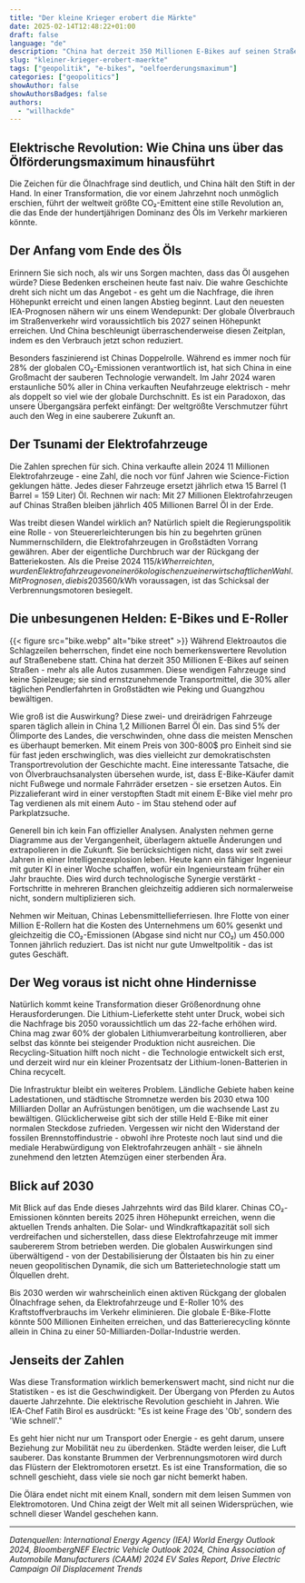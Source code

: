 ```yaml
---
title: "Der kleine Krieger erobert die Märkte"
date: 2025-02-14T12:48:22+01:00
draft: false
language: "de"
description: "China hat derzeit 350 Millionen E-Bikes auf seinen Straßen - mehr als alle Autos zusammen."
slug: "kleiner-krieger-erobert-maerkte"
tags: ["geopolitik", "e-bikes", "oelfoerderungsmaximum"]
categories: ["geopolitics"]
showAuthor: false
showAuthorsBadges: false
authors:
  - "willhackde"
---
```


## Elektrische Revolution: Wie China uns über das Ölförderungsmaximum hinausführt

Die Zeichen für die Ölnachfrage sind deutlich, und China hält den Stift in der Hand. In einer Transformation, die vor einem Jahrzehnt noch unmöglich erschien, führt der weltweit größte CO₂-Emittent eine stille Revolution an, die das Ende der hundertjährigen Dominanz des Öls im Verkehr markieren könnte.

## Der Anfang vom Ende des Öls

Erinnern Sie sich noch, als wir uns Sorgen machten, dass das Öl ausgehen würde? Diese Bedenken erscheinen heute fast naiv. Die wahre Geschichte dreht sich nicht um das Angebot - es geht um die Nachfrage, die ihren Höhepunkt erreicht und einen langen Abstieg beginnt. Laut den neuesten IEA-Prognosen nähern wir uns einem Wendepunkt: Der globale Ölverbrauch im Straßenverkehr wird voraussichtlich bis 2027 seinen Höhepunkt erreichen. Und China beschleunigt überraschenderweise diesen Zeitplan, indem es den Verbrauch jetzt schon reduziert.

Besonders faszinierend ist Chinas Doppelrolle. Während es immer noch für 28% der globalen CO₂-Emissionen verantwortlich ist, hat sich China in eine Großmacht der sauberen Technologie verwandelt. Im Jahr 2024 waren erstaunliche 50% aller in China verkauften Neufahrzeuge elektrisch - mehr als doppelt so viel wie der globale Durchschnitt. Es ist ein Paradoxon, das unsere Übergangsära perfekt einfängt: Der weltgrößte Verschmutzer führt auch den Weg in eine sauberere Zukunft an.

## Der Tsunami der Elektrofahrzeuge

Die Zahlen sprechen für sich. China verkaufte allein 2024 11 Millionen Elektrofahrzeuge - eine Zahl, die noch vor fünf Jahren wie Science-Fiction geklungen hätte. Jedes dieser Fahrzeuge ersetzt jährlich etwa 15 Barrel (1 Barrel = 159 Liter) Öl. Rechnen wir nach: Mit 27 Millionen Elektrofahrzeugen auf Chinas Straßen bleiben jährlich 405 Millionen Barrel Öl in der Erde.

Was treibt diesen Wandel wirklich an? Natürlich spielt die Regierungspolitik eine Rolle - von Steuererleichterungen bis hin zu begehrten grünen Nummernschildern, die Elektrofahrzeugen in Großstädten Vorrang gewähren. Aber der eigentliche Durchbruch war der Rückgang der Batteriekosten. Als die Preise 2024 115$/kWh erreichten, wurden Elektrofahrzeuge von einer ökologischen zu einer wirtschaftlichen Wahl. Mit Prognosen, die bis 2035 60$/kWh voraussagen, ist das Schicksal der Verbrennungsmotoren besiegelt.

## Die unbesungenen Helden: E-Bikes und E-Roller
{{< figure src="bike.webp" alt="bike street" >}}
Während Elektroautos die Schlagzeilen beherrschen, findet eine noch bemerkenswertere Revolution auf Straßenebene statt. China hat derzeit 350 Millionen E-Bikes auf seinen Straßen - mehr als alle Autos zusammen. Diese wendigen Fahrzeuge sind keine Spielzeuge; sie sind ernstzunehmende Transportmittel, die 30% aller täglichen Pendlerfahrten in Großstädten wie Peking und Guangzhou bewältigen.

Wie groß ist die Auswirkung? Diese zwei- und dreirädrigen Fahrzeuge sparen täglich allein in China 1,2 Millionen Barrel Öl ein. Das sind 5% der Ölimporte des Landes, die verschwinden, ohne dass die meisten Menschen es überhaupt bemerken. Mit einem Preis von 300-800$ pro Einheit sind sie für fast jeden erschwinglich, was dies vielleicht zur demokratischsten Transportrevolution der Geschichte macht.
Eine interessante Tatsache, die von Ölverbrauchsanalysten übersehen wurde, ist, dass E-Bike-Käufer damit nicht Fußwege und normale Fahrräder ersetzen - sie ersetzen Autos. Ein Pizzalieferant wird in einer verstopften Stadt mit einem E-Bike viel mehr pro Tag verdienen als mit einem Auto - im Stau stehend oder auf Parkplatzsuche.

Generell bin ich kein Fan offizieller Analysen. Analysten nehmen gerne Diagramme aus der Vergangenheit, überlagern aktuelle Änderungen und extrapolieren in die Zukunft. Sie berücksichtigen nicht, dass wir seit zwei Jahren in einer Intelligenzexplosion leben. Heute kann ein fähiger Ingenieur mit guter KI in einer Woche schaffen, wofür ein Ingenieursteam früher ein Jahr brauchte. Dies wird durch technologische Synergie verstärkt - Fortschritte in mehreren Branchen gleichzeitig addieren sich normalerweise nicht, sondern multiplizieren sich.

Nehmen wir Meituan, Chinas Lebensmittellieferriesen. Ihre Flotte von einer Million E-Rollern hat die Kosten des Unternehmens um 60% gesenkt und gleichzeitig die CO₂-Emissionen (Abgase sind nicht nur CO₂) um 450.000 Tonnen jährlich reduziert. Das ist nicht nur gute Umweltpolitik - das ist gutes Geschäft.

## Der Weg voraus ist nicht ohne Hindernisse

Natürlich kommt keine Transformation dieser Größenordnung ohne Herausforderungen. Die Lithium-Lieferkette steht unter Druck, wobei sich die Nachfrage bis 2050 voraussichtlich um das 22-fache erhöhen wird. China mag zwar 60% der globalen Lithiumverarbeitung kontrollieren, aber selbst das könnte bei steigender Produktion nicht ausreichen. Die Recycling-Situation hilft noch nicht - die Technologie entwickelt sich erst, und derzeit wird nur ein kleiner Prozentsatz der Lithium-Ionen-Batterien in China recycelt.

Die Infrastruktur bleibt ein weiteres Problem. Ländliche Gebiete haben keine Ladestationen, und städtische Stromnetze werden bis 2030 etwa 100 Milliarden Dollar an Aufrüstungen benötigen, um die wachsende Last zu bewältigen. Glücklicherweise gibt sich der stille Held E-Bike mit einer normalen Steckdose zufrieden.
Vergessen wir nicht den Widerstand der fossilen Brennstoffindustrie - obwohl ihre Proteste noch laut sind und die mediale Herabwürdigung von Elektrofahrzeugen anhält - sie ähneln zunehmend den letzten Atemzügen einer sterbenden Ära.

## Blick auf 2030

Mit Blick auf das Ende dieses Jahrzehnts wird das Bild klarer. Chinas CO₂-Emissionen könnten bereits 2025 ihren Höhepunkt erreichen, wenn die aktuellen Trends anhalten. Die Solar- und Windkraftkapazität soll sich verdreifachen und sicherstellen, dass diese Elektrofahrzeuge mit immer saubererem Strom betrieben werden. Die globalen Auswirkungen sind überwältigend - von der Destabilisierung der Ölstaaten bis hin zu einer neuen geopolitischen Dynamik, die sich um Batterietechnologie statt um Ölquellen dreht.

Bis 2030 werden wir wahrscheinlich einen aktiven Rückgang der globalen Ölnachfrage sehen, da Elektrofahrzeuge und E-Roller 10% des Kraftstoffverbrauchs im Verkehr eliminieren. Die globale E-Bike-Flotte könnte 500 Millionen Einheiten erreichen, und das Batterierecycling könnte allein in China zu einer 50-Milliarden-Dollar-Industrie werden.

## Jenseits der Zahlen

Was diese Transformation wirklich bemerkenswert macht, sind nicht nur die Statistiken - es ist die Geschwindigkeit. Der Übergang von Pferden zu Autos dauerte Jahrzehnte. Die elektrische Revolution geschieht in Jahren. Wie IEA-Chef Fatih Birol es ausdrückt: "Es ist keine Frage des 'Ob', sondern des 'Wie schnell'."

Es geht hier nicht nur um Transport oder Energie - es geht darum, unsere Beziehung zur Mobilität neu zu überdenken. Städte werden leiser, die Luft sauberer. Das konstante Brummen der Verbrennungsmotoren wird durch das Flüstern der Elektromotoren ersetzt. Es ist eine Transformation, die so schnell geschieht, dass viele sie noch gar nicht bemerkt haben.

Die Ölära endet nicht mit einem Knall, sondern mit dem leisen Summen von Elektromotoren. Und China zeigt der Welt mit all seinen Widersprüchen, wie schnell dieser Wandel geschehen kann.

---

*Datenquellen: International Energy Agency (IEA) World Energy Outlook 2024, BloombergNEF Electric Vehicle Outlook 2024, China Association of Automobile Manufacturers (CAAM) 2024 EV Sales Report, Drive Electric Campaign Oil Displacement Trends*